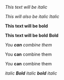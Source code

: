 *This text will be italic*

*This will also be italic*
_Italic_

**This text will be bold**

**This text will be bold**
__Bold__

_You **can** combine them_

You **can** combine them

*You* **can** combine them

_italic **Bold** italic **bold** italic_
